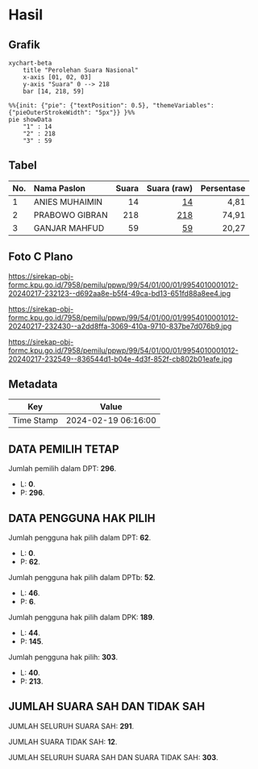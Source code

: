 # Hasil

## Grafik

```mermaid
xychart-beta
    title "Perolehan Suara Nasional"
    x-axis [01, 02, 03]
    y-axis "Suara" 0 --> 218
    bar [14, 218, 59]
```

```mermaid
%%{init: {"pie": {"textPosition": 0.5}, "themeVariables": {"pieOuterStrokeWidth": "5px"}} }%%
pie showData
    "1" : 14
    "2" : 218
    "3" : 59
```

## Tabel

| No. | Nama Paslon    | Suara | Suara (raw) | Persentase |
|:--- |:-------------- | -----:| -----------:| ----------:|
| 1   | ANIES MUHAIMIN | 14    | [14][p-1]   | 4,81       |
| 2   | PRABOWO GIBRAN | 218   | [218][p-2]  | 74,91      |
| 3   | GANJAR MAHFUD  | 59    | [59][p-3]   | 20,27      |


[p-1]: https://github.com/gigit-pemilu/pemilu-2024/blob/main/pilpres/hitung-suara/sub/99-luar-negeri/sub/54-johor-bahru-malaysia/sub/01-johor-bahru-malaysia/sub/0001-johor-bahru-malaysia/sub/012-ksk-002/sub/paslon-1.txt
[p-2]: https://github.com/gigit-pemilu/pemilu-2024/blob/main/pilpres/hitung-suara/sub/99-luar-negeri/sub/54-johor-bahru-malaysia/sub/01-johor-bahru-malaysia/sub/0001-johor-bahru-malaysia/sub/012-ksk-002/sub/paslon-2.txt
[p-3]: https://github.com/gigit-pemilu/pemilu-2024/blob/main/pilpres/hitung-suara/sub/99-luar-negeri/sub/54-johor-bahru-malaysia/sub/01-johor-bahru-malaysia/sub/0001-johor-bahru-malaysia/sub/012-ksk-002/sub/paslon-3.txt

## Foto C Plano

https://sirekap-obj-formc.kpu.go.id/7958/pemilu/ppwp/99/54/01/00/01/9954010001012-20240217-232123--d692aa8e-b5f4-49ca-bd13-651fd88a8ee4.jpg

https://sirekap-obj-formc.kpu.go.id/7958/pemilu/ppwp/99/54/01/00/01/9954010001012-20240217-232430--a2dd8ffa-3069-410a-9710-837be7d076b9.jpg

https://sirekap-obj-formc.kpu.go.id/7958/pemilu/ppwp/99/54/01/00/01/9954010001012-20240217-232549--836544d1-b04e-4d3f-852f-cb802b01eafe.jpg


## Metadata

| Key        | Value               |
| ---------- | ------------------- |
| Time Stamp | 2024-02-19 06:16:00 |


## DATA PEMILIH TETAP

Jumlah pemilih dalam DPT: **296**.
 * L: **0**.
 * P: **296**.

## DATA PENGGUNA HAK PILIH

Jumlah pengguna hak pilih dalam DPT: **62**.
 * L: **0**.
 * P: **62**.

Jumlah pengguna hak pilih dalam DPTb: **52**.
 * L: **46**.
 * P: **6**.

Jumlah pengguna hak pilih dalam DPK: **189**.
 * L: **44**.
 * P: **145**.

Jumlah pengguna hak pilih: **303**.
 * L: **40**.
 * P: **213**.

## JUMLAH SUARA SAH DAN TIDAK SAH

JUMLAH SELURUH SUARA SAH: **291**.

JUMLAH SUARA TIDAK SAH: **12**.

JUMLAH SELURUH SUARA SAH DAN SUARA TIDAK SAH: **303**.


